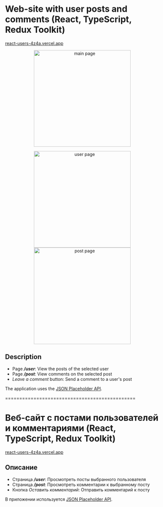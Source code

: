 # Web-site with user posts and comments (React, TypeScript, Redux Toolkit)

[react-users-4z4a.vercel.app](https://react-users-4z4a.vercel.app/)

<p align="center">
  <img width="316" alt="main page" src="https://user-images.githubusercontent.com/63950558/170697095-550cfb3d-332c-496e-aaca-b94bbc5d6e4d.png">
</p>
<p align="center">
  <img width="316" alt="user page" src="https://user-images.githubusercontent.com/63950558/170697496-2a9ba8e9-28bf-4135-bc9d-7beb2eaca591.png">
  <img width="316" alt="post page" src="https://user-images.githubusercontent.com/63950558/170697924-9db73558-fef8-476d-aef3-fbeabea2608f.png">
</p>

## Description

* Page _**/user**_: View the posts of the selected user
* Page _**/post**_: View comments on the selected post
* _Leave a comment_ button: Send a comment to a user's post

The application uses the [JSON Placeholder API](https://jsonplaceholder.typicode.com/).

==============================================
# Веб-сайт с постами пользователей и комментариями (React, TypeScript, Redux Toolkit)

[react-users-4z4a.vercel.app](https://react-users-4z4a.vercel.app/)

## Описание

* Страница _**/user**_: Просмотреть посты выбранного пользователя
* Страница _**/post**_: Просмотреть комментарии к выбранному посту
* Кнопка _Оставить комментарий_: Отправить комментарий к посту

В приложении используется [JSON Placeholder API](https://jsonplaceholder.typicode.com/).
